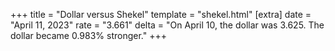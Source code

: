 +++
title = "Dollar versus Shekel"
template = "shekel.html"
[extra]
date = "April 11, 2023"
rate = "3.661"
delta = "On April 10, the dollar was 3.625. The dollar became 0.983% stronger."
+++
